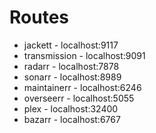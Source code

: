 # Routes
* jackett - localhost:9117
* transmission - localhost:9091
* radarr - localhost:7878
* sonarr - localhost:8989
* maintainerr - localhost:6246
* overseerr - localhost:5055
* plex - localhost:32400
* bazarr - localhost:6767
